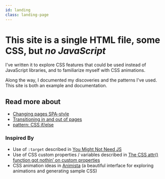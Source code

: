 ```yaml
---
id: landing
class: landing-page
---
```

# This site is a single HTML file, some CSS, but *no JavaScript*

I've written it to explore CSS features that could be used instead of JavaScript libraries, and to familiarize myself with CSS animations.

Along the way, I documented my discoveries and the patterns I've used. This site is both an example and documentation.

## Read more about
  - [Changing pages SPA-style](#changing-pages)
  - [Transitioning in and out of pages](#transitions-in-and-out)
  - [pattern: CSS if/else](#css-if-else)

### Inspired By
 - Use of `:target` described in [You Might Not Need JS](http://youmightnotneedjs.com)
 - Use of CSS custom properties / variables described in [The CSS attr() function got nothin’ on custom properties](https://css-tricks.com/css-attr-function-got-nothin-custom-properties/)
 - CSS animation ideas in [Animista](http://animista.net/) (a beautiful interface for exploring animations and generating sample CSS)


